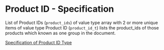 # Product ID - Specification

List of Product IDs (`product_ids`) of value type array with 2 or more unique items of value type Product ID (`product_id_t`) lists the product_ids of those products which known as one group in the document.

[Specification of Product ID Type](types/product_id-spec.en.md)
